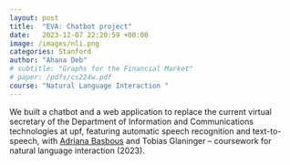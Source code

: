 ```yaml
---
layout: post
title:  "EVA: Chatbot project"
date:   2023-12-07 22:20:59 +00:00
image: /images/nli.png
categories: Stanford
author: "Ahana Deb"
# subtitle: "Graphs for the Financial Market"
# paper: /pdfs/cs224w.pdf
course: "Natural Language Interaction "
---
```

We built a chatbot and a web application to replace the current virtual secretary of the Department of Information and Communications technologies at upf, featuring automatic speech recognition and text-to-speech, with [Adriana Basbous](https://adriaaa.com) and Tobias Glaninger – coursework for natural language interaction (2023).

<!-- [CS224W Paper](/pdfs/cs224w.pdf){:target="_blank"} -->

